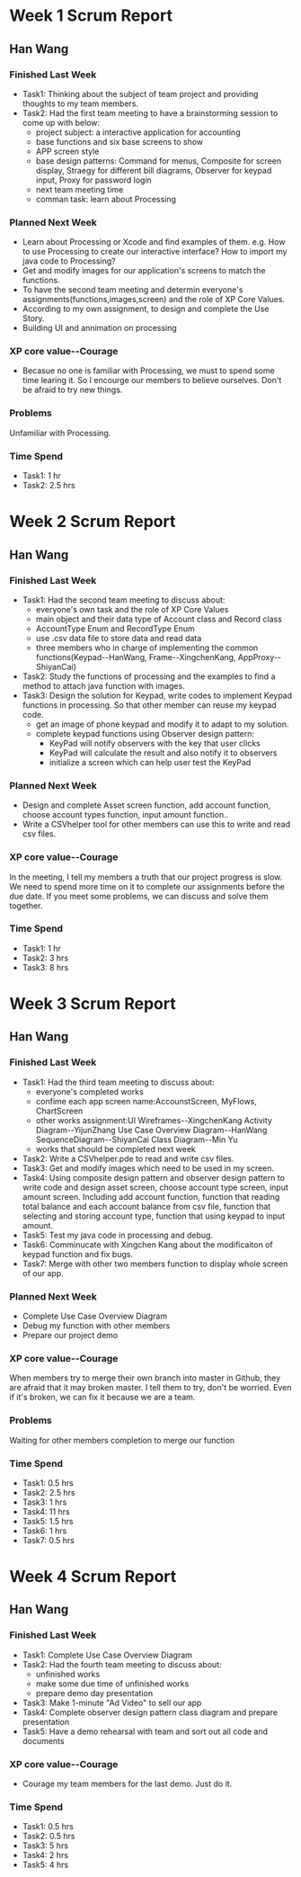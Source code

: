 # Week 1 Scrum Report

## Han Wang

### Finished Last Week 
- Task1: Thinking  about the subject of team project and providing thoughts to my team members.
- Task2:  Had the first team meeting to have a brainstorming session to come up with below:
   - project subject: a interactive application for accounting
   - base functions and six base screens to show
   - APP screen style
   - base design patterns: Command for menus, Composite for screen display, Straegy for different bill diagrams, Observer for keypad input, Proxy for password login
   - next team meeting time
   - comman task: learn about Processing 

### Planned Next Week 
- Learn about Processing or Xcode and find examples of them. e.g. How to use Processing to create our interactive interface? How to import my java code to Processing? 
- Get and modify images for our application's screens to match the functions.
- To have the second team meeting and determin everyone's assignments(functions,images,screen) and the role of XP Core Values.
- According to my own assignment, to design and complete the Use Story.
- Building UI and annimation on processing

### XP core value--Courage
- Becasue no one is familiar with Processing, we must to spend some time learing it. So I encourge our members to believe ourselves. Don't be afraid to try new things.

### Problems
Unfamiliar with Processing.
### Time Spend

- Task1: 1 hr
- Task2: 2.5 hrs

# Week 2 Scrum Report

## Han Wang

### Finished Last Week
- Task1: Had the second team meeting to discuss about:
  - everyone's own task and the role of XP Core Values
  - main object and their data type of Account class and Record class
  - AccountType Enum and RecordType Enum
  - use .csv data file to store data and read data
  - three members who in charge of implementing the common functions(Keypad--HanWang, Frame--XingchenKang, AppProxy--ShiyanCai)
- Task2: Study the functions of processing and the examples to find a method to attach java function with images.
- Task3: Design the solution for Keypad, write codes to implement Keypad functions in processing. So that other member can reuse my keypad code.
  - get an image of phone keypad and modify it to adapt to my solution.
  - complete keypad functions using Observer design pattern:
    - KeyPad will notify observers with the key that user clicks
    - KeyPad will calculate the result and also notify it to observers
    - initialize a screen which can help user test the KeyPad

### Planned Next Week
- Design and complete Asset screen function, add account function, choose account types function, input amount function..
- Write a CSVhelper tool for other members can use this to write and read csv files.

### XP core value--Courage
In the meeting, I tell my members a truth that our project progress is slow. We need to spend more time on it to complete our assignments before the due date. If you meet some problems, we can discuss and solve them together.  
### Time Spend

- Task1: 1 hr
- Task2: 3 hrs
- Task3: 8 hrs

# Week 3 Scrum Report

## Han Wang

### Finished Last Week
- Task1: Had the third team meeting to discuss about:
  - everyone's completed works
  - confime each app screen name:AccounstScreen, MyFlows, ChartScreen
  - other works assignment:UI Wireframes--XingchenKang  Activity Diagram--YijunZhang  Use Case Overview Diagram--HanWang  SequenceDiagram--ShiyanCai Class Diagram--Min Yu
  - works that should be completed next week
- Task2: Write a CSVhelper.pde to read and write csv files.
- Task3: Get and modify images which need to be used in my screen.
- Task4: Using composite design pattern and observer design pattern to write code and design asset screen, choose account type screen, input amount screen.
        Including add account function, function that reading total balance and each account balance from csv file, function that selecting and storing account type, function that using keypad to input amount.
- Task5: Test my java code in processing and debug.
- Task6: Comminucate with Xingchen Kang about the modificaiton of keypad function and fix bugs.
- Task7: Merge with other two members function to display whole screen of our app.

### Planned Next Week  
- Complete Use Case Overview Diagram
- Debug my function with other members
- Prepare our project demo

### XP core value--Courage
When members try to merge their own branch into master in Github, they are afraid that it may broken master. I tell them to try, don't be worried. Even if it's broken, we can fix it because we are a team.

### Problems
Waiting for other members completion to merge our function

### Time Spend

- Task1: 0.5 hrs
- Task2: 2.5 hrs
- Task3: 1 hrs
- Task4: 11 hrs
- Task5: 1.5 hrs
- Task6: 1 hrs
- Task7: 0.5 hrs

# Week 4 Scrum Report

## Han Wang

### Finished Last Week
- Task1: Complete Use Case Overview Diagram
- Task2: Had the fourth team meeting to discuss about:
  - unfinished works
  - make some due time of unfinished works
  - prepare demo day presentation
- Task3: Make 1-minute "Ad Video" to sell our app
- Task4: Complete observer design pattern class diagram and prepare presentation
- Task5: Have a demo rehearsal with team and sort out all code and documents

### XP core value--Courage
- Courage my team members for the last demo. Just do it.

### Time Spend

- Task1: 0.5 hrs
- Task2: 0.5 hrs
- Task3: 5 hrs
- Task4: 2 hrs
- Task5: 4 hrs
